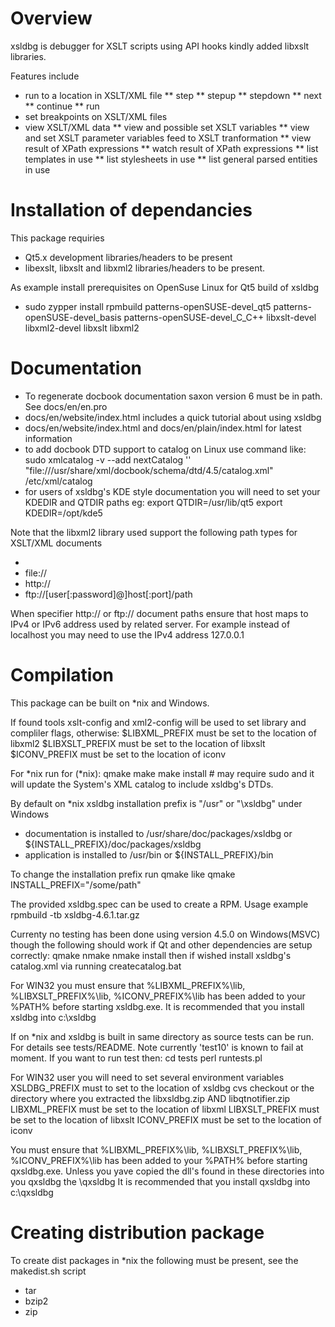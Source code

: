 Overview
========
xsldbg is debugger for XSLT scripts using API hooks kindly added libxslt libraries.

Features include
* run to a location in XSLT/XML file
** step
** stepup
** stepdown
** next
** continue
** run 
* set breakpoints on XSLT/XML files
* view XSLT/XML data
** view and possible set XSLT variables
** view and set XSLT parameter variables feed to XSLT tranformation
** view result of XPath expressions
** watch result of XPath expressions
** list templates in use
** list stylesheets in use
** list general parsed entities in use 


Installation of dependancies
============================
This package requiries
* Qt5.x development libraries/headers to be present
* libexslt, libxslt and libxml2 libraries/headers to be present.

As example install prerequisites on OpenSuse Linux for Qt5 build of xsldbg
* sudo zypper install rpmbuild patterns-openSUSE-devel_qt5 patterns-openSUSE-devel_basis patterns-openSUSE-devel_C_C++ libxslt-devel libxml2-devel libxslt libxml2

Documentation
=============
* To regenerate docbook documentation saxon version 6 must be in path. See docs/en/en.pro
* docs/en/website/index.html includes a quick tutorial about using xsldbg
* docs/en/website/index.html and docs/en/plain/index.html for latest information 
* to add docbook DTD support to catalog on Linux use command like: sudo  xmlcatalog -v --add nextCatalog '' "file:///usr/share/xml/docbook/schema/dtd/4.5/catalog.xml" /etc/xml/catalog
* for users of xsldbg's KDE style documentation you will need to set your KDEDIR and QTDIR paths eg:
  export QTDIR=/usr/lib/qt5
  export KDEDIR=/opt/kde5

Note that the libxml2 library used support the following path types for XSLT/XML documents
* <SomePath>
* file://<SomePath>
* http://<SomePath>
* ftp://[user[:password]@]host[:port]/path

When specifier http:// or ftp:// document paths ensure that host maps to IPv4 or IPv6 address used by related server. For
  example instead of localhost you may need to use the IPv4 address 127.0.0.1

Compilation
===========
This package can be built on *nix and Windows.

If found tools xslt-config and xml2-config will be used to set
library and compliler flags, otherwise:
  $LIBXML_PREFIX must be set to the location of libxml2
  $LIBXSLT_PREFIX must be set to the location of libxslt
  $ICONV_PREFIX must be set to the location of iconv

For *nix
    run for (*nix):
        qmake
        make
        make install # may require sudo and it will update the System's XML catalog to include xsldbg's DTDs.

By default on *nix xsldbg installation prefix is "/usr" or "\\xsldbg" under Windows
* documentation is installed to /usr/share/doc/packages/xsldbg or ${INSTALL_PREFIX}/doc/packages/xsldbg
* application is installed to /usr/bin or ${INSTALL_PREFIX}/bin

To change the installation prefix run qmake like
  qmake INSTALL_PREFIX="/some/path"

The provided xsldbg.spec can be used to create a RPM. Usage example
   rpmbuild -tb xsldbg-4.6.1.tar.gz

Currenty no testing has been done using version 4.5.0 on Windows(MSVC) though the following should work if Qt and other dependencies are setup correctly:
  qmake
  nmake
  nmake install
then if wished install xsldbg's catalog.xml via running
  createcatalog.bat

For WIN32 you must ensure that %LIBXML_PREFIX%\lib, %LIBXSLT_PREFIX%\lib, %ICONV_PREFIX%\lib has been added to your %PATH% before starting xsldbg.exe. It is recommended that you install xsldbg into c:\xsldbg 

If on *nix and xsldbg is built in same directory as source tests can be run. For details see tests/README. Note currently 'test10' is known to fail at moment.
If you want to run test then:
    cd tests
    perl runtests.pl

For WIN32 user you will need to set several environment variables
 XSLDBG_PREFIX must to set to the location of xsldbg cvs checkout or the
                directory where you extracted the libxsldbg.zip AND libqtnotifier.zip
  LIBXML_PREFIX must be set to the location of libxml
  LIBXSLT_PREFIX  must be set to the location of libxslt
  ICONV_PREFIX must be set to the location of iconv

  You must ensure that %LIBXML_PREFIX%\lib, %LIBXSLT_PREFIX%\lib, %ICONV_PREFIX%\lib has been added to your %PATH% before starting qxsldbg.exe. Unless you yave copied the dll's found in these directories into you qxsldbg the \qxsldbg
  It is recommended that you install qxsldbg into c:\qxsldbg

Creating distribution package
=============================
To create dist packages in *nix the following must be present, see the makedist.sh script
* tar
* bzip2
* zip
